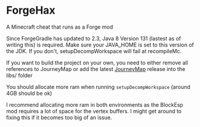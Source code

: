 # ForgeHax
A Minecraft cheat that runs as a Forge mod

Since ForgeGradle has updated to 2.3, Java 8 Version 131 (lastest as of writing this) is required. Make sure your JAVA_HOME is set to this version of the JDK. If you don't, setupDecompWorkspace will fail at recompileMc.

If you want to build the project on your own, you need to either remove all references to JourneyMap or add the latest [JourneyMap](http://journeymap.info/Download) release into the libs/ folder

You should allocate more ram when running `setupDecompWorkspace` (around 4GB should be ok)

I recommend allocating more ram in both environments as the BlockEsp mod requires a lot of space for the vertex buffers. I might get around to fixing this if it becomes too big of an issue.
